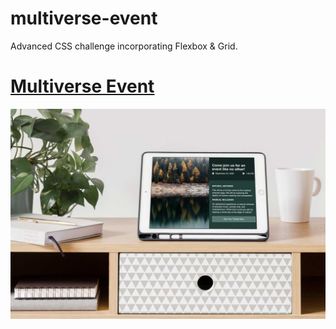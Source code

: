 # multiverse-event
Advanced CSS challenge incorporating Flexbox &amp; Grid.
<h1><a href="https://labmandala.github.io/multiverse-event/"><strong>Multiverse Event</strong></a></h1>

<img src="multiverse-v3-mockup.jpg"/>
